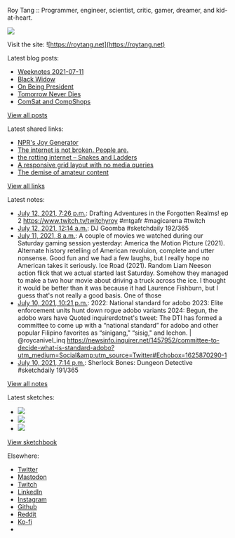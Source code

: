 Roy Tang :: Programmer, engineer, scientist, critic, gamer, dreamer, and kid-at-heart.

![](https://roytang.net/static/img/profile.jpg)

Visit the site: ![https://roytang.net](https://roytang.net)

Latest blog posts:

- [Weeknotes 2021-07-11](https://roytang.net/2021/07/weeknotes-2021-07-11/)
- [Black Widow](https://roytang.net/2021/07/black-widow/)
- [On Being President](https://roytang.net/2021/07/on-being-president/)
- [Tomorrow Never Dies](https://roytang.net/2021/07/tomorrow-never-dies/)
- [ComSat and CompShops](https://roytang.net/2021/07/comsat-and-compshops/)

[View all posts](https://roytang.net/blog)

Latest shared links:

- [NPR&#x27;s Joy Generator](https://roytang.net/2021/07/nprs-joy-generator/)
- [The internet is not broken. People are.](https://roytang.net/2021/07/the-internet-is-not-broken-people-are/)
- [the rotting internet – Snakes and Ladders](https://roytang.net/2021/07/the-rotting-internet-snakes-and-ladders/)
- [A responsive grid layout with no media queries](https://roytang.net/2021/06/a-responsive-grid-layout-with-no-media-queries/)
- [The demise of amateur content](https://roytang.net/2021/06/the-demise-of-amateur-content5-min-well-spent/)

[View all links](https://roytang.net/links)

Latest notes:

- [July 12, 2021, 7:26 p.m.](https://roytang.net/2021/07/1414546601079619591/): Drafting Adventures in the Forgotten Realms! ep 2 https://www.twitch.tv/twitchyroy #mtgafr #magicarena #twitch
- [July 12, 2021, 12:14 a.m.](https://roytang.net/2021/07/1414256676660645888/): DJ Goomba #sketchdaily 192/365
- [July 11, 2021, 8 a.m.](https://roytang.net/2021/07/saturday-10-movies/): A couple of movies we watched during our Saturday gaming session yesterday: America the Motion Picture (2021). Alternate history retelling of American revoluion, complete and utter nonsense. Good fun and we had a few laughs, but I really hope no American takes it seriously. Ice Road (2021). Random Liam Neeson action flick that we actual started last Saturday. Somehow they managed to make a two hour movie about driving a truck across the ice. I thought it would be better than it was because it had Laurence Fishburn, but I guess that&#x27;s not really a good basis. One of those
- [July 10, 2021, 10:21 p.m.](https://roytang.net/2021/07/1413866038387564546/): 2022: National standard for adobo 2023: Elite enforcement units hunt down rogue adobo variants 2024: Begun, the adobo wars have Quoted inquirerdotnet&#x27;s tweet: The DTI has formed a committee to come up with a “national standard” for adobo and other popular Filipino favorites as “sinigang,&quot; “sisig,&quot; and lechon. | @roycanivel_inq https://newsinfo.inquirer.net/1457952/committee-to-decide-what-is-standard-adobo?utm_medium=Social&amp;utm_source=Twitter#Echobox=1625870290-1
- [July 10, 2021, 7:14 p.m.](https://roytang.net/2021/07/1413818822562258951/): Sherlock Bones: Dungeon Detective #sketchdaily 191/365

[View all notes](https://roytang.net/notes)

Latest sketches:


- ![](https://roytang.net/media/cache/ba/85/ba85fa57901c582c2d6f9003e9808650.jpg)
- ![](https://roytang.net/media/cache/a5/5b/a55ba697a33b54025eedadd2607332e6.jpg)
- ![](https://roytang.net/media/cache/b1/7c/b17c96354915a0561cf8af9a18867b8c.jpg)

[View sketchbook](https://roytang.net/albums/sketchbook)


Elsewhere:

- [Twitter](https://twitter.com/roytang)
- [Mastodon](https://mastodon.technology/@roytang)
- [Twitch](https://twitch.tv/twitchyroy)
- [LinkedIn](https://www.linkedin.com/in/roytang)
- [Instagram](https://instagram.com/roytang0400)
- [Github](https://github.com/roytang)
- [Reddit](https://reddit.com/u/hungryroy)
- [Ko-fi](https://ko-fi.com/roytang)
- [](mailto:hello@roytang.net)